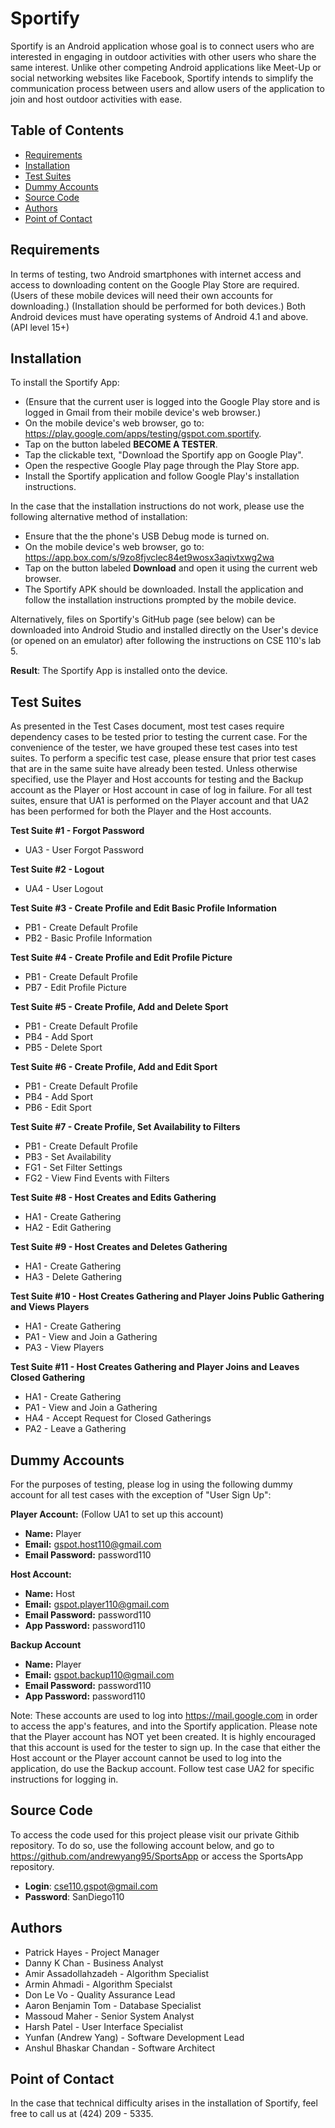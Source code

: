 # Sportify
Sportify is an Android application whose goal is to connect
users who are interested in engaging in outdoor activities 
with other users who share the same interest. 
Unlike other competing Android applications like 
Meet-Up or social networking websites like Facebook, 
Sportify intends to simplify the communication process 
between users and allow users of the application to join and 
host outdoor activities with ease.

## Table of Contents
- [Requirements](#requirements)
- [Installation](#installation)
- [Test Suites](#test-suites)
- [Dummy Accounts](#dummy-accounts)
- [Source Code](#source-code)
- [Authors](#authors)
- [Point of Contact](#point-of-contact)

## Requirements
In terms of testing, two Android smartphones with internet access and
access to downloading content on the Google Play Store are required. 
(Users of these mobile devices will need their own accounts for downloading.)
(Installation should be performed for both devices.) Both Android devices 
must have operating systems of Android 4.1 and above. (API level 15+)

## Installation
To install the Sportify App:
* (Ensure that the current user is logged into the Google Play store and 
  is logged in Gmail from their mobile device's web browser.)
* On the mobile device's web browser, go to:
  https://play.google.com/apps/testing/gspot.com.sportify.
* Tap on the button labeled **BECOME A TESTER**.
* Tap the clickable text, "Download the Sportify app on Google Play".
* Open the respective Google Play page through the Play Store app.
* Install the Sportify application and follow Google Play's installation
   instructions.

In the case that the installation instructions do not work, please
use the following alternative method of installation:
* Ensure that the the phone's USB Debug mode is turned on.
* On the mobile device's web browser, go to:
   https://app.box.com/s/9zo8fjvclec84et9wosx3aqivtxwg2wa
* Tap on the button labeled **Download** and open it using the current
   web browser.
* The Sportify APK should be downloaded. Install the application
   and follow the installation instructions prompted by the mobile device.

Alternatively, files on Sportify's GitHub page (see below) can be downloaded into Android
Studio and installed directly on the User's device (or opened on an emulator) after following
the instructions on CSE 110's lab 5. 

**Result**: The Sportify App is installed onto the device.

## Test Suites
As presented in the Test Cases document, most test cases require 
dependency cases to be tested prior to testing the current case.
For the convenience of the tester, we have grouped these test cases
into test suites. To perform a specific test case, please ensure that
prior test cases that are in the same suite have already been tested.
Unless otherwise specified, use the Player and Host accounts for testing
and the Backup account as the Player or Host account in case of log in
failure. For all test suites, ensure that UA1 is performed on the
Player account and that UA2 has been performed for both the Player and
the Host accounts.

**Test Suite #1 - Forgot Password**
* UA3 - User Forgot Password

**Test Suite #2 - Logout**
* UA4 - User Logout

**Test Suite #3 - Create Profile and Edit Basic Profile Information**
* PB1 - Create Default Profile
* PB2 - Basic Profile Information

**Test Suite #4 - Create Profile and Edit Profile Picture**
* PB1 - Create Default Profile
* PB7 - Edit Profile Picture

**Test Suite #5 - Create Profile, Add and Delete Sport**
* PB1 - Create Default Profile
* PB4 - Add Sport
* PB5 - Delete Sport

**Test Suite #6 - Create Profile, Add and Edit Sport**
* PB1 - Create Default Profile
* PB4 - Add Sport
* PB6 - Edit Sport

**Test Suite #7 - Create Profile, Set Availability to Filters**
* PB1 - Create Default Profile
* PB3 - Set Availability
* FG1 - Set Filter Settings
* FG2 - View Find Events with Filters

**Test Suite #8 - Host Creates and Edits Gathering**
* HA1 - Create Gathering
* HA2 - Edit Gathering

**Test Suite #9 - Host Creates and Deletes Gathering**
* HA1 - Create Gathering
* HA3 - Delete Gathering

**Test Suite #10 - Host Creates Gathering and Player Joins Public Gathering and Views Players**
* HA1 - Create Gathering
* PA1 - View and Join a Gathering
* PA3 - View Players

**Test Suite #11 - Host Creates Gathering and Player Joins and Leaves Closed Gathering**
* HA1 - Create Gathering
* PA1 - View and Join a Gathering
* HA4 - Accept Request for Closed Gatherings
* PA2 - Leave a Gathering



## Dummy Accounts
For the purposes of testing, please log in using the following dummy account for all test cases with the exception of "User Sign Up":

**Player Account:** (Follow UA1 to set up this account)
* **Name:** Player
* **Email:** gspot.host110@gmail.com
* **Email Password:** password110

**Host Account:** 
* **Name:** Host
* **Email:** gspot.player110@gmail.com
* **Email Password:** password110
* **App Password:** password110

**Backup Account**
* **Name:** Player
* **Email:** gspot.backup110@gmail.com
* **Email Password:** password110
* **App Password:** password110

Note: These accounts are used to log into https://mail.google.com in
      order to access the app's features, and into the Sportify application.
      Please note that the Player account has NOT yet been created. 
      It is highly encouraged that this account is used for the tester
      to sign up. In the case that either the Host account or the Player
      account cannot be used to log into the application, do use 
      the Backup account. Follow test case UA2 for specific instructions
      for logging in.

## Source Code
To access the code used for this project please visit our private
Githib repository. To do so, use the following account below, and go to
https://github.com/andrewyang95/SportsApp or access the SportsApp repository.

* **Login**: cse110.gspot@gmail.com
* **Password**: SanDiego110


## Authors

* Patrick Hayes - Project Manager
* Danny K Chan - Business Analyst
* Amir Assadollahzadeh - Algorithm Specialist
* Armin Ahmadi - Algorithm Specialst
* Don Le Vo - Quality Assurance Lead
* Aaron Benjamin Tom - Database Specialist
* Massoud Maher - Senior System Analyst
* Harsh Patel - User Interface Specialist
* Yunfan (Andrew Yang) - Software Development Lead
* Anshul Bhaskar Chandan - Software Architect

## Point of Contact
In the case that  technical difficulty arises in the installation of 
Sportify, feel free to call us at (424) 209 - 5335.
